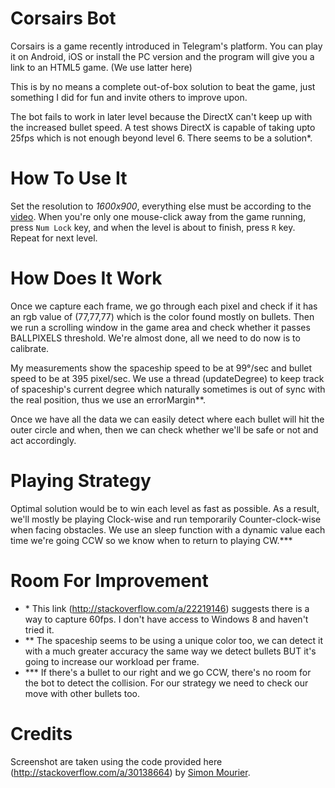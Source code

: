 # Corsairs Bot

Corsairs is a game recently introduced in Telegram's platform. You can play it on Android, iOS or install the PC version and the program will give you a link to an HTML5 game. (We use latter here)

This is by no means a complete out-of-box solution to beat the game, just something I did for fun and invite others to improve upon.

The bot fails to work in later level because the DirectX can't keep up with the increased bullet speed. A test shows DirectX is capable of taking upto 25fps which is not enough beyond level 6. There seems to be a solution*. 

# How To Use It

Set the resolution to *1600x900*, everything else must be according to the [video](https://github.com/xphoniex/Corsairs-Bot/raw/master/v1%20-%20watch%20this.mp4).
When you're only one mouse-click away from the game running, press `Num Lock` key, and when the level is about to finish, press `R` key. Repeat for next level.

# How Does It Work

Once we capture each frame, we go through each pixel and check if it has an rgb value of (77,77,77) which is the color found mostly on bullets.
Then we run a scrolling window in the game area and check whether it passes BALLPIXELS threshold. We're almost done, all we need to do now is to calibrate.

My measurements show the spaceship speed to be at 99°/sec and bullet speed to be at 395 pixel/sec.
We use a thread (updateDegree) to keep track of spaceship's current degree which naturally sometimes is out of sync with the real position, thus we use an errorMargin**.

Once we have all the data we can easily detect where each bullet will hit the outer circle and when, then we can check whether we'll be safe or not and act accordingly.

# Playing Strategy

Optimal solution would be to win each level as fast as possible. As a result, we'll mostly be playing Clock-wise and run temporarily Counter-clock-wise when facing obstacles. We use an sleep function with a dynamic value each time we're going CCW so we know when to return to playing CW.***

# Room For Improvement

* \* This link (http://stackoverflow.com/a/22219146) suggests there is a way to capture 60fps. I don't have access to Windows 8 and haven't tried it.
* \*\* The spaceship seems to be using a unique color too, we can detect it with a much greater accuracy the same way we detect bullets BUT it's going to increase our workload per frame.
* \*\*\* If there's a bullet to our right and we go CCW, there's no room for the bot to detect the collision. For our strategy we need to check our move with other bullets too.

# Credits

Screenshot are taken using the code provided here (http://stackoverflow.com/a/30138664) by [Simon Mourier](https://github.com/smourier).

